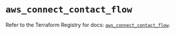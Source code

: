 # `aws_connect_contact_flow`

Refer to the Terraform Registry for docs: [`aws_connect_contact_flow`](https://registry.terraform.io/providers/hashicorp/aws/6.9.0/docs/resources/connect_contact_flow).
